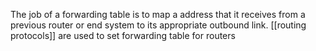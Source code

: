 The job of a forwarding table is to map a address that it receives from a previous router or end system to its appropriate outbound link.
[[routing protocols]] are used to set forwarding table for routers